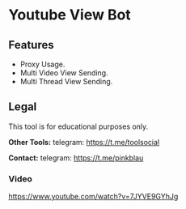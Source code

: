 # Youtube View Bot


## Features
- Proxy Usage.
- Multi Video View Sending.
- Multi Thread View Sending.



## Legal
This tool is for educational purposes only.


**Other Tools:** telegram: https://t.me/toolsocial

**Contact:** telegram: https://t.me/pinkblau


### Video

https://www.youtube.com/watch?v=7JYVE9GYhJg
